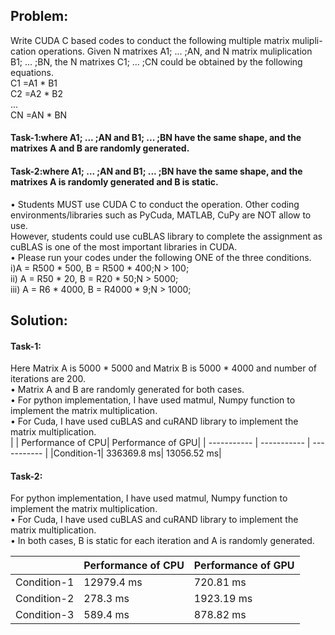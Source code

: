 ## Problem:
Write CUDA C based codes to conduct the following multiple matrix mulipli-
cation operations. Given N matrixes A1; ... ;AN, and N matrix muliplication
B1; ... ;BN, the N matrixes C1; ... ;CN could be obtained by the following
equations.</br>
C1 =A1 * B1</br>
C2 =A2 * B2</br>
...</br>
CN =AN * BN</br>
#### Task-1:where A1; ... ;AN and B1; ... ;BN have the same shape, and the matrixes A and B are randomly generated.</br>
#### Task-2:where A1; ... ;AN and B1; ... ;BN have the same shape, and the matrixes A is randomly generated and B is static.</br>
• Students MUST use CUDA C to conduct the operation. Other coding environments/libraries such as PyCuda, MATLAB, CuPy are NOT allow to use.</br>
However, students could use cuBLAS library to complete the assignment as cuBLAS is one of the most important libraries in CUDA.</br>
• Please run your codes under the following ONE of the three conditions.</br>
i)A = R500 * 500, B = R500 * 400;N > 100; </br>
ii) A = R50 * 20, B = R20 * 50;N > 5000;</br>
iii) A = R6 * 4000, B = R4000 * 9;N > 1000;</br>

## Solution:
#### Task-1:
Here Matrix A is 5000 * 5000 and Matrix B is 5000 * 4000 and number of iterations are 200.</br>
• Matrix A and B are randomly generated for both cases.</br>
• For python implementation, I have used matmul, Numpy function to implement the matrix multiplication.</br>
• For Cuda, I have used cuBLAS and cuRAND library to implement the matrix multiplication.</br>
|  | Performance of CPU| Performance of GPU|
| ----------- | ----------- | ----------- |
|Condition-1| 336369.8 ms| 13056.52 ms|
#### Task-2:
For python implementation, I have used matmul, Numpy function to implement the matrix multiplication.</br>
• For Cuda, I have used cuBLAS and cuRAND library to implement the matrix multiplication.</br>
• In both cases, B is static for each iteration and A is randomly generated.</br>

|   | Performance of CPU | Performance of GPU|
| ----------- | ----------- | ----------- |
|Condition-1| 12979.4 ms| 720.81 ms|
|Condition-2| 278.3 ms |1923.19 ms|
|Condition-3| 589.4 ms |878.82 ms|

